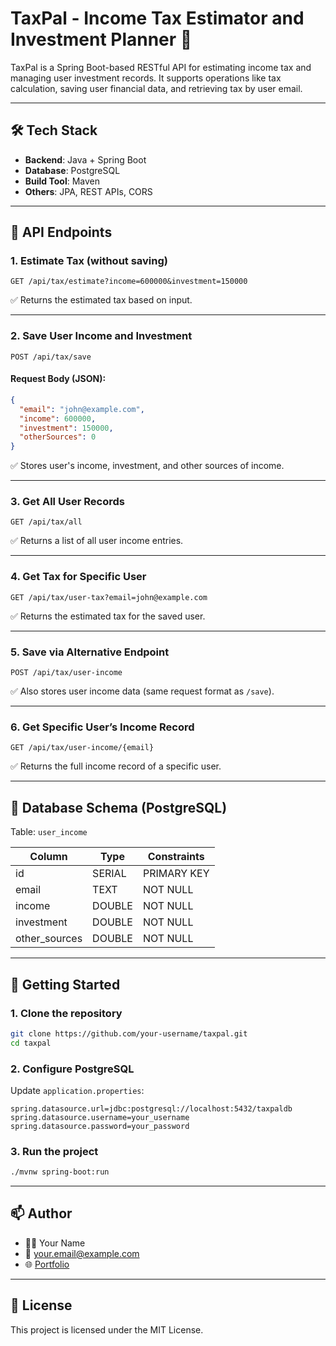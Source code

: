 # TaxPal - Income Tax Estimator and Investment Planner 🧾

TaxPal is a Spring Boot-based RESTful API for estimating income tax and managing user investment records. It supports operations like tax calculation, saving user financial data, and retrieving tax by user email.

---

## 🛠️ Tech Stack

- **Backend**: Java + Spring Boot
- **Database**: PostgreSQL
- **Build Tool**: Maven
- **Others**: JPA, REST APIs, CORS

---

## 🔗 API Endpoints

### 1. Estimate Tax (without saving)
```
GET /api/tax/estimate?income=600000&investment=150000
```
✅ Returns the estimated tax based on input.

---

### 2. Save User Income and Investment
```
POST /api/tax/save
```
#### Request Body (JSON):
```json
{
  "email": "john@example.com",
  "income": 600000,
  "investment": 150000,
  "otherSources": 0
}
```
✅ Stores user's income, investment, and other sources of income.

---

### 3. Get All User Records
```
GET /api/tax/all
```
✅ Returns a list of all user income entries.

---

### 4. Get Tax for Specific User
```
GET /api/tax/user-tax?email=john@example.com
```
✅ Returns the estimated tax for the saved user.

---

### 5. Save via Alternative Endpoint
```
POST /api/tax/user-income
```
✅ Also stores user income data (same request format as `/save`).

---

### 6. Get Specific User’s Income Record
```
GET /api/tax/user-income/{email}
```
✅ Returns the full income record of a specific user.

---

## 💾 Database Schema (PostgreSQL)

Table: `user_income`

| Column         | Type    | Constraints     |
|----------------|---------|-----------------|
| id             | SERIAL  | PRIMARY KEY     |
| email          | TEXT    | NOT NULL        |
| income         | DOUBLE  | NOT NULL        |
| investment     | DOUBLE  | NOT NULL        |
| other_sources  | DOUBLE  | NOT NULL        |

---

## 🚀 Getting Started

### 1. Clone the repository
```bash
git clone https://github.com/your-username/taxpal.git
cd taxpal
```

### 2. Configure PostgreSQL
Update `application.properties`:
```properties
spring.datasource.url=jdbc:postgresql://localhost:5432/taxpaldb
spring.datasource.username=your_username
spring.datasource.password=your_password
```

### 3. Run the project
```bash
./mvnw spring-boot:run
```

---

## 📫 Author

- 👩‍💻 Your Name
- 📧 your.email@example.com
- 🌐 [Portfolio](https://your-portfolio-link.com)

---

## 📄 License

This project is licensed under the MIT License.
